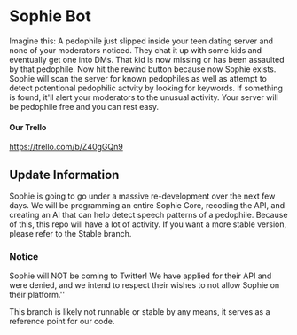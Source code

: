 # Sophie Bot

Imagine this: A pedophile just slipped inside your teen dating server and none of your moderators noticed. They chat it up with some kids and eventually get one into DMs. That kid is now missing or has been assaulted by that pedophile. Now hit the rewind button because now Sophie exists. Sophie will scan the server for known pedophiles as well as attempt to detect potentional pedophilic actvity by looking for keywords. If something is found, it'll alert your moderators to the unusual activity. Your server will be pedophile free and you can rest easy.

#### Our Trello
https://trello.com/b/Z40gGQn9

## Update Information
Sophie is going to go under a massive re-development over the next few days. We will be programming an entire Sophie Core, recoding the API, and creating an AI that can help detect speech patterns of a pedophile. Because of this, this repo will have a lot of activity. If you want a more stable version, please refer to the Stable branch.

### Notice
Sophie will NOT be coming to Twitter! We have applied for their API and were denied, and we intend to respect their wishes to not allow Sophie on their platform.''

This branch is likely not runnable or stable by any means, it serves as a reference point for our code.
